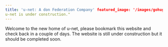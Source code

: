 ```yaml
---
title: 'u-net: A don Federation Company' featured_image: '/images/gohugo-default-sample-hero-image.jpg' description: "
u-net is under construction."
---
```


Welcome to the new home of u-net, please bookmark this website and check back in a couple of days. The website is still
under construction but it should be completed soon.
